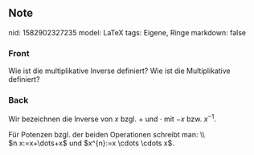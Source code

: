 ## Note
nid: 1582902327235
model: LaTeX
tags: Eigene, Ringe
markdown: false

### Front
Wie ist die multiplikative Inverse definiert? Wie ist die Multiplikative definiert?

### Back
Wir bezeichnen die Inverse von $x$ bzgl. $+$ und $\cdot$ mit $-x$ bzw. $x^{-1}$.<div>
</div><div>Für Potenzen bzgl. der beiden Operationen schreibt man: \\</div><div>$n x:=x+\dots+x$ und $x^{n}:=x \cdots \cdots x$.
</div>
